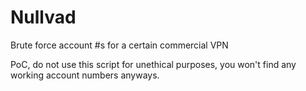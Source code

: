 # Nullvad
Brute force account #s for a certain commercial VPN

PoC, do not use this script for unethical purposes, you won't find any working account numbers anyways.
